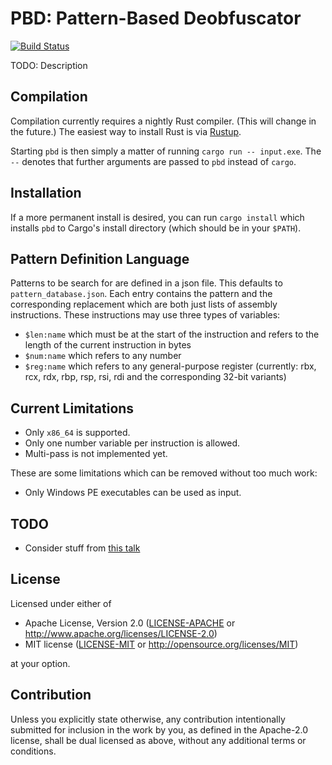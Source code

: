 # PBD: Pattern-Based Deobfuscator

[![Build Status](https://dev.azure.com/bobo1239/Pattern-Based%20Deobfuscator/_apis/build/status/Bobo1239.pattern-based-deobfuscator?branchName=master)](https://dev.azure.com/bobo1239/Pattern-Based%20Deobfuscator/_build/latest?definitionId=1&branchName=master)

TODO: Description

## Compilation

Compilation currently requires a nightly Rust compiler. (This will change in the future.) The
easiest way to install Rust is via [Rustup](https://rustup.rs/).

Starting `pbd` is then simply a matter of running `cargo run -- input.exe`. The `--` denotes that
further arguments are passed to `pbd` instead of `cargo`.

## Installation

If a more permanent install is desired, you can run `cargo install` which installs `pbd` to Cargo's
install directory (which should be in your `$PATH`).

## Pattern Definition Language

Patterns to be search for are defined in a json file. This defaults to `pattern_database.json`.
Each entry contains the pattern and the corresponding replacement which are both just lists of
assembly instructions. These instructions may use three types of variables:

- `$len:name` which must be at the start of the instruction and refers to the length of the current
  instruction in bytes
- `$num:name` which refers to any number
- `$reg:name` which refers to any general-purpose register (currently: rbx, rcx, rdx, rbp, rsp, rsi,
  rdi and the corresponding 32-bit variants)

## Current Limitations

- Only `x86_64` is supported.
- Only one number variable per instruction is allowed.
- Multi-pass is not implemented yet.

These are some limitations which can be removed without too much work:

- Only Windows PE executables can be used as input.

## TODO
- Consider stuff from [this talk](https://www.youtube.com/watch?v=eunYrrcxXfw)

## License

Licensed under either of

 * Apache License, Version 2.0
   ([LICENSE-APACHE](LICENSE-APACHE) or http://www.apache.org/licenses/LICENSE-2.0)
 * MIT license
   ([LICENSE-MIT](LICENSE-MIT) or http://opensource.org/licenses/MIT)

at your option.

## Contribution

Unless you explicitly state otherwise, any contribution intentionally submitted
for inclusion in the work by you, as defined in the Apache-2.0 license, shall be
dual licensed as above, without any additional terms or conditions.
